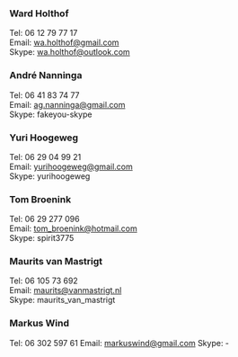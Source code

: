 ### Ward Holthof
Tel: 06 12 79 77 17  
Email: wa.holthof@gmail.com  
Skype: wa.holthof@outlook.com

### André Nanninga
Tel: 06 41 83 74 77  
Email: ag.nanninga@gmail.com  
Skype: fakeyou-skype

### Yuri Hoogeweg
Tel: 06 29 04 99 21  
Email: yurihoogeweg@gmail.com  
Skype: yurihoogeweg

### Tom Broenink
Tel: 06 29 277 096  
Email: tom_broenink@hotmail.com  
Skype: spirit3775

### Maurits van Mastrigt
Tel: 06 105 73 692  
Email: maurits@vanmastrigt.nl  
Skype: maurits_van_mastrigt

### Markus Wind
Tel: 06 302 597 61
Email: markuswind@gmail.com
Skype: -

